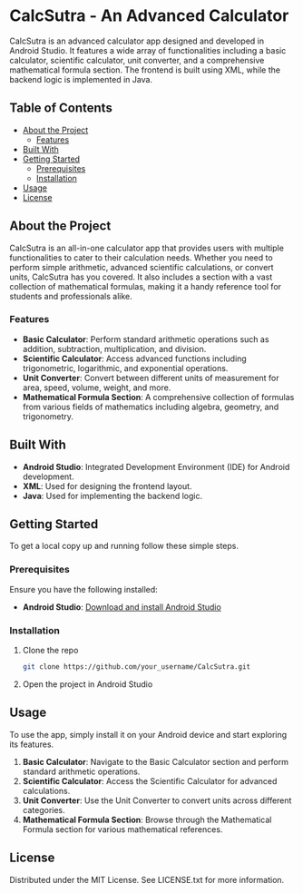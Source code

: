 
# CalcSutra - An Advanced Calculator

CalcSutra is an advanced calculator app designed and developed in Android Studio. It features a wide array of functionalities including a basic calculator, scientific calculator, unit converter, and a comprehensive mathematical formula section. The frontend is built using XML, while the backend logic is implemented in Java.

## Table of Contents

- [About the Project](#about-the-project)
  - [Features](#features)
- [Built With](#built-with)
- [Getting Started](#getting-started)
  - [Prerequisites](#prerequisites)
  - [Installation](#installation)
- [Usage](#usage)
- [License](#license)

## About the Project

CalcSutra is an all-in-one calculator app that provides users with multiple functionalities to cater to their calculation needs. Whether you need to perform simple arithmetic, advanced scientific calculations, or convert units, CalcSutra has you covered. It also includes a section with a vast collection of mathematical formulas, making it a handy reference tool for students and professionals alike.

### Features

- **Basic Calculator**: Perform standard arithmetic operations such as addition, subtraction, multiplication, and division.
- **Scientific Calculator**: Access advanced functions including trigonometric, logarithmic, and exponential operations.
- **Unit Converter**: Convert between different units of measurement for area, speed, volume, weight, and more.
- **Mathematical Formula Section**: A comprehensive collection of formulas from various fields of mathematics including algebra, geometry, and trigonometry.

## Built With

- **Android Studio**: Integrated Development Environment (IDE) for Android development.
- **XML**: Used for designing the frontend layout.
- **Java**: Used for implementing the backend logic.

## Getting Started

To get a local copy up and running follow these simple steps.

### Prerequisites

Ensure you have the following installed:

- **Android Studio**: [Download and install Android Studio](https://developer.android.com/studio)

### Installation

1. Clone the repo
   ```sh
   git clone https://github.com/your_username/CalcSutra.git
   
2. Open the project in Android Studio
   
## Usage
To use the app, simply install it on your Android device and start exploring its features.

1. **Basic Calculator**: Navigate to the Basic Calculator section and perform standard arithmetic operations.
2. **Scientific Calculator**: Access the Scientific Calculator for advanced calculations.
3. **Unit Converter**: Use the Unit Converter to convert units across different categories.
4. **Mathematical Formula Section**: Browse through the Mathematical Formula section for various mathematical references.

## License
Distributed under the MIT License. See LICENSE.txt for more information.

